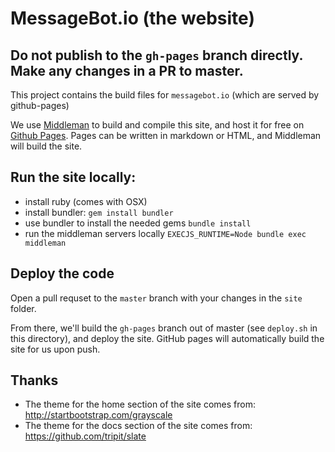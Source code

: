 # MessageBot.io (the website)

## Do not publish to the `gh-pages` branch directly.  Make any changes in a PR to master.

This project contains the build files for `messagebot.io` (which are served by github-pages)

We use [Middleman](https://middlemanapp.com/) to build and compile this site, and host it for free on [Github Pages](http://pages.github.com/). Pages can be written in markdown or HTML, and Middleman will build the site.

## Run the site locally:

- install ruby (comes with OSX)
- install bundler: `gem install bundler`
- use bundler to install the needed gems `bundle install`
- run the middleman servers locally `EXECJS_RUNTIME=Node bundle exec middleman`

## Deploy the code

Open a pull requset to the `master` branch with your changes in the `site` folder.  

From there, we'll build the `gh-pages` branch out of master (see `deploy.sh` in this directory), and deploy the site.  GitHub pages will automatically build the site for us upon push.

## Thanks

- The theme for the home section of the site comes from: http://startbootstrap.com/grayscale
- The theme for the docs section of the site comes from: https://github.com/tripit/slate
